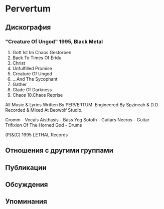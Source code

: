 # Pervertum



## Дискография

### "Creature Of Ungod" 1995, Black Metal

1. Gott Ist Im Chaos Gestorben
2. Back To Times Of Eridu
3. Christ
4. Unfulfilled Promise
5. Creature Of Ungod
6. ...And The Sycophant
7. Gather
8. Glade Of Darkness
9. Chaos
10.Chaos Reprise

All Music & Lyrics Written By PERVERTUM.
Engineered By Spzineah & D.D.
Recorded & Mixed At Beowolf Studio.

Cromm - Vocals
Aisthasis - Bass
Yog Sototh - Guitars
Necros - Guitar
Trifixion Of The Horned God - Drums

(P)&(C) 1995 LETHAL Records


## Отношения с другими группами


## Публикации


## Обсуждения


## Упоминания

